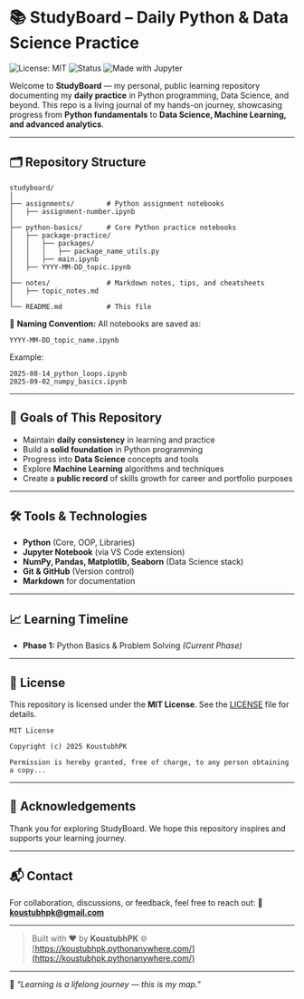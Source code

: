 # 📚 StudyBoard – Daily Python & Data Science Practice

![License: MIT](https://img.shields.io/badge/License-MIT-blue.svg)
![Status](https://img.shields.io/badge/Status-Active-brightgreen)
![Made with Jupyter](https://img.shields.io/badge/Made%20with-Jupyter-orange)

Welcome to **StudyBoard** — my personal, public learning repository documenting my **daily practice** in Python programming, Data Science, and beyond.
This repo is a living journal of my hands-on journey, showcasing progress from **Python fundamentals** to **Data Science, Machine Learning, and advanced analytics**.

---

## 🗂 Repository Structure

```
studyboard/
│
├── assignments/        # Python assignment notebooks
│   ├── assignment-number.ipynb
│
├── python-basics/      # Core Python practice notebooks
│   ├── package-practice/
│   │   ├── packages/
│   │   │   ├── package_name_utils.py
│   │   ├── main.ipynb
│   ├── YYYY-MM-DD_topic.ipynb
│
├── notes/              # Markdown notes, tips, and cheatsheets
│   ├── topic_notes.md
│
└── README.md           # This file
```

📌 **Naming Convention:**
All notebooks are saved as:

```
YYYY-MM-DD_topic_name.ipynb
```

Example:

```
2025-08-14_python_loops.ipynb
2025-09-02_numpy_basics.ipynb
```

---

## 🎯 Goals of This Repository

- Maintain **daily consistency** in learning and practice
- Build a **solid foundation** in Python programming
- Progress into **Data Science** concepts and tools
- Explore **Machine Learning** algorithms and techniques
- Create a **public record** of skills growth for career and portfolio purposes

---

## 🛠 Tools & Technologies

- **Python** (Core, OOP, Libraries)
- **Jupyter Notebook** (via VS Code extension)
- **NumPy, Pandas, Matplotlib, Seaborn** (Data Science stack)
- **Git & GitHub** (Version control)
- **Markdown** for documentation

---

## 📈 Learning Timeline

- **Phase 1:** Python Basics & Problem Solving *(Current Phase)*

---

## 📜 License

This repository is licensed under the **MIT License**.
See the [LICENSE](LICENSE) file for details.

```
MIT License

Copyright (c) 2025 KoustubhPK

Permission is hereby granted, free of charge, to any person obtaining a copy...
```

---

## 🤝 Acknowledgements

Thank you for exploring StudyBoard.
We hope this repository inspires and supports your learning journey.

---

## 📬 Contact

For collaboration, discussions, or feedback, feel free to reach out:
📧 **koustubhpk@gmail.com**

---

> Built with ❤️ by **KoustubhPK**
> 🌐 [https://koustubhpk.pythonanywhere.com/](https://koustubhpk.pythonanywhere.com/)

---

🚀 *"Learning is a lifelong journey — this is my map."*
